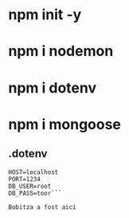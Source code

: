 # npm init -y
# npm i nodemon
# npm i dotenv
# npm i mongoose

## .dotenv
```
HOST=localhost
PORT=1234
DB_USER=root
DB_PASS=toor```

Bobitza a fost aici

